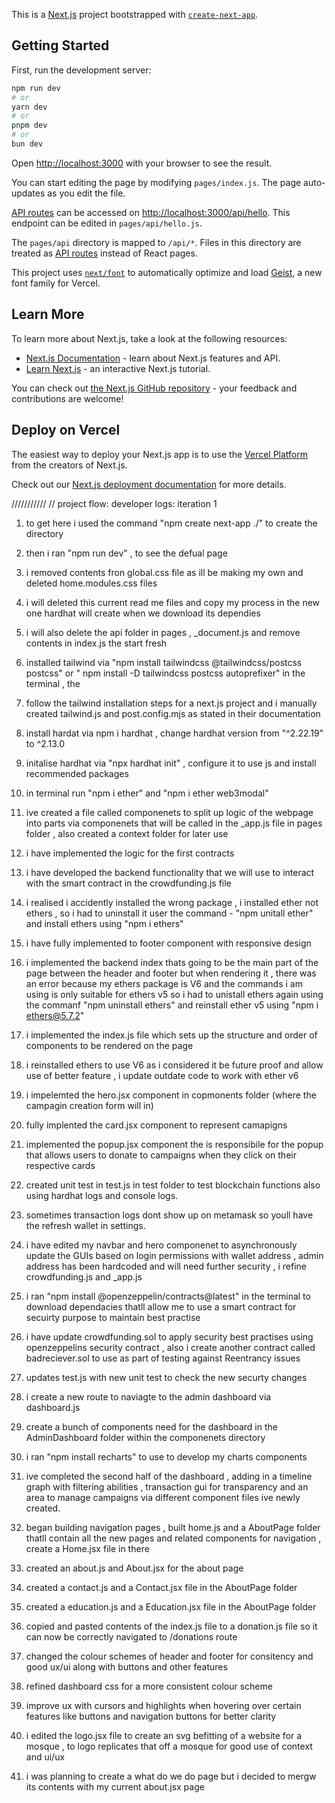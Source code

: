 This is a [Next.js](https://nextjs.org) project bootstrapped with [`create-next-app`](https://nextjs.org/docs/pages/api-reference/create-next-app).

## Getting Started

First, run the development server:

```bash
npm run dev
# or
yarn dev
# or
pnpm dev
# or
bun dev
```

Open [http://localhost:3000](http://localhost:3000) with your browser to see the result.

You can start editing the page by modifying `pages/index.js`. The page auto-updates as you edit the file.

[API routes](https://nextjs.org/docs/pages/building-your-application/routing/api-routes) can be accessed on [http://localhost:3000/api/hello](http://localhost:3000/api/hello). This endpoint can be edited in `pages/api/hello.js`.

The `pages/api` directory is mapped to `/api/*`. Files in this directory are treated as [API routes](https://nextjs.org/docs/pages/building-your-application/routing/api-routes) instead of React pages.

This project uses [`next/font`](https://nextjs.org/docs/pages/building-your-application/optimizing/fonts) to automatically optimize and load [Geist](https://vercel.com/font), a new font family for Vercel.

## Learn More

To learn more about Next.js, take a look at the following resources:

- [Next.js Documentation](https://nextjs.org/docs) - learn about Next.js features and API.
- [Learn Next.js](https://nextjs.org/learn-pages-router) - an interactive Next.js tutorial.

You can check out [the Next.js GitHub repository](https://github.com/vercel/next.js) - your feedback and contributions are welcome!

## Deploy on Vercel

The easiest way to deploy your Next.js app is to use the [Vercel Platform](https://vercel.com/new?utm_medium=default-template&filter=next.js&utm_source=create-next-app&utm_campaign=create-next-app-readme) from the creators of Next.js.

Check out our [Next.js deployment documentation](https://nextjs.org/docs/pages/building-your-application/deploying) for more details.

///////////
// project flow:
developer logs: iteration 1

1. to get here i used the command "npm create next-app ./" to create the directory
2. then i ran "npm run dev" , to see the defual page
3. i removed contents fron global.css file as ill be making my own and deleted home.modules.css files
4. i will deleted this current read me files and copy my process in the new one hardhat will create when we download its dependies
5. i will also delete the api folder in pages , \_document.js and remove contents in index.js the start fresh
6. installed tailwind via "npm install tailwindcss @tailwindcss/postcss postcss" or " npm install -D tailwindcss postcss autoprefixer" in the terminal , the
7. follow the tailwind installation steps for a next.js project and i manually created tailwind.js and post.config.mjs as stated in their documentation
8. install hardat via npm i hardhat , change hardhat version from "^2.22.19" to ^2.13.0
9. initalise hardhat via "npx hardhat init" , configure it to use js and install recommended packages
10. in terminal run "npm i ether" and "npm i ether web3modal"
11. ive created a file called componenets to split up logic of the webpage into parts via componenets that will be called in the \_app.js file in pages folder , also created a context folder for later use
12. i have implemented the logic for the first contracts
13. i have developed the backend functionality that we will use to interact with the smart contract in the crowdfunding.js file
14. i realised i accidently installed the wrong package , i installed ether not ethers , so i had to uninstall it user the command - "npm unitall ether" and install ethers using "npm i ethers"
15. i have fully implemented to footer component with responsive design
16. i implemented the backend index thats going to be the main part of the page between the header and footer but when rendering it , there was an error because my ethers package is V6 and the commands i am using is only suitable for ethers v5 so i had to unistall ethers again using the commanf "npm uninstall ethers" and reinstall ether v5 using "npm i ethers@5.7.2"
17. i implemented the index.js file which sets up the structure and order of components to be rendered on the page
18. i reinstalled ethers to use V6 as i considered it be future proof and allow use of better feature , i update outdate code to work with ether v6
19. i impelemted the hero.jsx component in copmonents folder (where the campagin creation form will in)
20. fully implented the card.jsx component to represent camapigns
21. implemented the popup.jsx component the is responsibile for the popup that allows users to donate to campaigns when they click on their respective cards
22. created unit test in test.js in test folder to test blockchain functions also using hardhat logs and console logs.
23. sometimes transaction logs dont show up on metamask so youll have the refresh wallet in settings.
24. i have edited my navbar and hero componenet to asynchronously update the GUIs based on login permissions with wallet address , admin address has been hardcoded and will need further security , i refine crowdfunding.js and \_app.js
25. i ran "npm install @openzeppelin/contracts@latest" in the terminal to download dependacies thatll allow me to use a smart contract for secuirty purpose to maintain best practise
26. i have update crowdfunding.sol to apply security best practises using openzeppelins security contract , also i create another contract called badreciever.sol to use as part of testing against Reentrancy issues

27. updates test.js with new unit test to check the new securty changes

28. i create a new route to naviagte to the admin dashboard via dashboard.js
29. create a bunch of components need for the dashboard in the AdminDashboard folder within the componenets directory
30. i ran "npm install recharts" to use to develop my charts components
31. ive completed the second half of the dashboard , adding in a timeline graph with filtering abilities , transaction gui for transparency and an area to manage campaigns via different component files ive newly created.
32. began building navigation pages , built home.js and a AboutPage folder thatll contain all the new pages and related components for navigation , create a Home.jsx file in there
33. created an about.js and About.jsx for the about page
34. created a contact.js and a Contact.jsx file in the AboutPage folder
35. created a education.js and a Education.jsx file in the AboutPage folder
36. copied and pasted contents of the index.js file to a donation.js file so it can now be correctly navigated to /donations route
37. changed the colour schemes of header and footer for consitency and good ux/ui along with buttons and other features
38. refined dashboard css for a more consistent colour scheme
39. improve ux with cursors and highlights when hovering over certain features like buttons and navigation buttons for better clarity
40. i edited the logo.jsx file to create an svg befitting of a website for a mosque , to logo replicates that off a mosque for good use of context and ui/ux
41. i was planning to create a what do we do page but i decided to mergw its contents with my current about.jsx page

